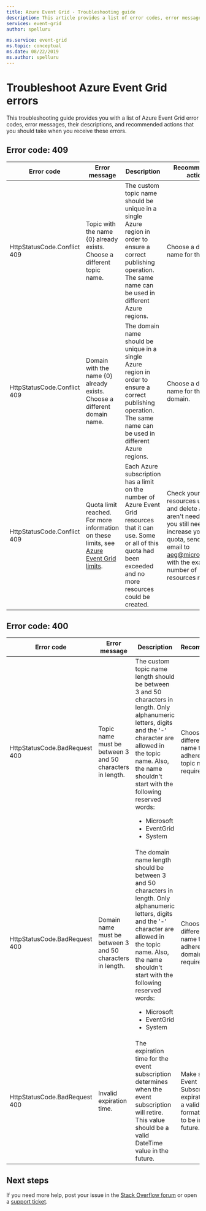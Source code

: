 ```yaml
---
title: Azure Event Grid - Troubleshooting guide
description: This article provides a list of error codes, error messages, descriptions, and recommended actions. 
services: event-grid
author: spelluru

ms.service: event-grid
ms.topic: conceptual
ms.date: 08/22/2019
ms.author: spelluru
---
```


# Troubleshoot Azure Event Grid errors
This troubleshooting guide provides you with a list of Azure Event Grid error codes, error messages, their descriptions, and recommended actions that you should take when you receive these errors. 

## Error code: 409
| Error code | Error message | Description | Recommended action |
| ---------- | ------------- | ----------- | -------------- | 
| HttpStatusCode.Conflict <br/>409 | Topic with the name {0} already exists. Choose a different topic name.	| The custom topic name should be unique in a single Azure region in order to ensure a correct publishing operation. The same name can be used in different Azure regions. | Choose a different name for the topic. |
| HttpStatusCode.Conflict <br/> 409 | Domain with the name {0} already exists. Choose a different domain name. | The domain name should be unique in a single Azure region in order to ensure a correct publishing operation. The same name can be used in different Azure regions. | Choose a different name for the domain. |
| HttpStatusCode.Conflict<br/>409 | Quota limit reached. For more information on these limits, see [Azure Event Grid limits](../azure-subscription-service-limits.md#event-grid-limits).  | Each Azure subscription has a limit on the number of Azure Event Grid resources that it can use. Some or all of this quota had been exceeded and no more resources could be created. |	Check your current resources usage and delete any that aren't needed. If you still need to increase your quota, send an email to [aeg@microsoft.com](mailto:aeg@microsoft.com) with the exact number of resources needed. |

## Error code: 400
| Error code | Error message | Description | Recommendation |
| ---------- | ------------- | ----------- | -------------- | 
| HttpStatusCode.BadRequest<br/>400 | Topic name must be between 3 and 50 characters in length. | The custom topic name length should be between 3 and 50 characters in length. Only alphanumeric letters, digits and the '-' character are allowed in the topic name. Also, the name shouldn't start with the following reserved words: <ul><li>Microsoft</li><li>EventGrid</li><li>System</li></ul> | Choose a different topic name that adheres to the topic name requirements. |
| HttpStatusCode.BadRequest<br/>400 | Domain name must be between 3 and 50 characters in length. | The domain name length should be between 3 and 50 characters in length. Only alphanumeric letters, digits and the '-' character are allowed in the topic name. Also, the name shouldn't start with the following reserved words:<ul><li>Microsoft</li><li>EventGrid</li><li>System</li> | Choose a different domain name that adheres to the domain name requirements. |
| HttpStatusCode.BadRequest<br/>400 | Invalid expiration time. | The expiration time for the event subscription determines when the event subscription will retire. This value should be a valid DateTime value in the future.| Make sure the Event Subscription expiration time in a valid DateTime format and it's set to be in the future. |

## Next steps
If you need more help, post your issue in the [Stack Overflow forum](https://stackoverflow.com/questions/tagged/azure-eventgrid) or open a [support ticket](https://azure.microsoft.com/support/options/). 
